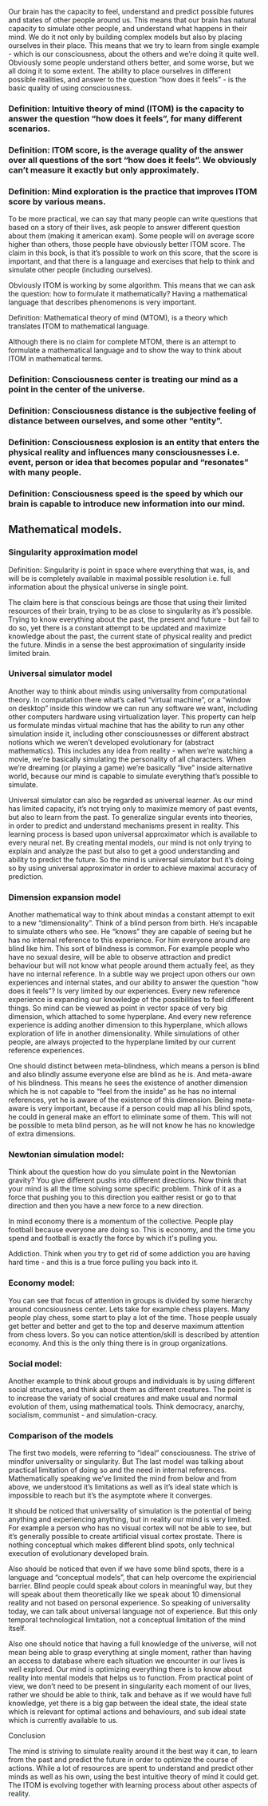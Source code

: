 Our brain has the capacity to feel, understand and predict possible futures and states of other people around us. This means that our brain has natural capacity to simulate other people, and understand what happens in their mind. We do it not only by building complex models but also by placing ourselves in their place. This means that we try to learn from single example - which is our consciousness, about the others and we’re doing it quite well. Obviously some people understand others better, and some worse, but we all doing it to some extent. The ability to place ourselves in different possible realities, and answer to the question “how does it feels” - is the basic quality of using consciousness. 

### Definition: Intuitive theory of mind (ITOM) is the capacity to answer the question “how does it feels”, for many different scenarios. 

### Definition: ITOM score, is the average quality of the answer over all questions of the sort “how does it feels”. We obviously can’t measure it exactly but only approximately. 

### Definition: Mind exploration is the practice that improves ITOM score by various means. 

To be more practical, we can say that many people can write questions that based on a story of their lives, ask people to answer different question about them (making it american exam). Some people will on average score higher than others, those people have obviously better ITOM score. The claim in this book, is that it’s possible to work on this score, that the score is important, and that there is a language and exercises that help to think and simulate other people (including ourselves). 

Obviously ITOM is working by some algorithm. This means that we can ask the question: how to formulate it mathematically? Having a mathematical language that describes phenomenons is very important. 

Definition: Mathematical theory of mind (MTOM), is a theory which translates ITOM to mathematical language. 

Although there is no claim for complete MTOM, there is an attempt to formulate a mathematical language and to show the way to think about ITOM in mathematical terms. 

### Definition: Consciousness center is treating our mind as a point in the center of the universe. 

### Definition: Consciousness distance is the subjective feeling of distance between ourselves, and some other “entity”. 

### Definition: Consciousness explosion is an entity that enters the physical reality and influences many consciousnesses i.e. event, person or idea that becomes popular and “resonates” with many people. 

### Definition: Consciousness speed is the speed by which our brain is capable to introduce new information into our mind. 

## Mathematical models. 

### Singularity approximation model
Definition: Singularity is point in space where everything that was, is, and will be is completely available in maximal possible resolution i.e. full information about the physical universe in single point. 

The claim here is that conscious beings are those that using their limited resources of their brain, trying to be as close to singularity as it’s possible. Trying to know everything about the past, the present and future - but fail to do so, yet there is a constant attempt to be updated and maximize knowledge about the past, the current state of physical reality and predict the future. Mindis in a sense the best approximation of singularity inside limited brain. 

### Universal simulator model
Another way to think about mindis using universality from computational theory. In computation there what’s called “virtual machine”, or a “window on desktop” inside this window we can run any software we want, including other computers hardware using virtualization layer. This property can help us formulate mindas virtual machine that has the ability to run any other simulation inside it, including other consciousnesses or different abstract notions which we weren’t developed evolutionary for (abstract mathematics). This includes any idea from reality - when we’re watching a movie, we’re basically simulating the personality of all characters. When we’re dreaming (or playing a game) we’re basically “live” inside alternative world, because our mind is capable to simulate everything that’s possible to simulate. 

Universal simulator can also be regarded as universal learner. As our mind has limited capacity, it’s not trying only to maximize memory of past events, but also to learn from the past. To generalize singular events into theories, in order to predict and understand mechanisms present in reality. This learning process is based upon universal approximator which is available to every neural net. By creating mental models, our mind is not only trying to explain and analyze the past but also to get a good understanding and ability to predict the future. So the mind is universal simulator but it’s doing so by using universal approximator in order to achieve maximal accuracy of prediction. 

### Dimension expansion model
Another mathematical way to think about mindas a constant attempt to exit to a new “dimensionality”. Think of a blind person from birth. He’s incapable to simulate others who see. He “knows” they are capable of seeing but he has no internal reference to this experience. For him everyone around are blind like him. This sort of blindness is common. For example people who have no sexual desire, will be able to observe attraction and predict behaviour but will not know what people around them actually feel, as they have no internal reference. In a subtle way we project upon others our own experiences and internal states, and our ability to answer the question “how does it feels”? Is very limited by our experiences. Every new reference experience is expanding our knowledge of the possibilities to feel different things. So mind can be viewed as point in vector space of very big dimension, which attached to some hyperplane. And every new reference experience is adding another dimension to this hyperplane, which allows exploration of life in another dimensionality. While simulations of other people, are always projected to the hyperplane limited by our current reference experiences. 

One should distinct between meta-blindness, which means a person is blind and also blindly assume everyone else are blind as he is. And meta-aware of his blindness. This means he sees the existence of another dimension which he is not capable to “feel from the inside” as he has no internal references, yet he is aware of the existence of this dimension. Being meta-aware is very important, because if a person could map all his blind spots, he could in general make an effort to eliminate some of them. This will not be possible to meta blind person, as he will not know he has no knowledge of extra dimensions. 

### Newtonian simulation model:
Think about the question how do you simulate point in the Newtonian gravity? You give different pushs into different directions. Now think that your mind is all the time solving some specific problem. Think of it as a force that pushing you to this direction you eaither resist or go to that direction and then you have a new force to a new direction. 

In mind economy there is a momentum of the collective. People play football because everyone are doing so. This is economy, and the time you spend and football is exactly the force by which it's pulling you. 

Addiction. Think when you try to get rid of some addiction you are having hard time - and this is a true force pulling you back into it. 

### Economy model:

You can see that focus of attention in groups is divided by some hierarchy around concsiousness center. Lets take for example chess players. Many people play chess, some start to play a lot of the time. Those people usualy get better and better and get to the top and deserve maximum attention from chess lovers. So you can notice attention/skill is described by attention economy. And this is the only thing there is in group organizations. 

### Social model:

Another example to think about groups and individuals is by using different social structures, and think about them as different creatures. The point is to increase the variaty of social creatures and make usual and normal evolution of them, using mathematical tools. Think democracy, anarchy, socialism, communist - and simulation-cracy. 

### Comparison of the models
The first two models, were referring to “ideal” consciousness. The strive of mindfor universality or singularity. But The last model was talking about practical limitation of doing so and the need in internal references. Mathematically speaking we’ve limited the mind from below and from above, we understood it’s limitations as well as it’s ideal state which is impossible to reach but it’s the asymptote where it converges. 

It should be noticed that universality of simulation is the potential of being anything and experiencing anything, but in reality our mind is very limited. For example a person who has no visual cortex will not be able to see, but it’s generally possible to create artificial visual cortex prostate. There is nothing conceptual which makes different blind spots, only technical execution of evolutionary developed brain. 

Also should be noticed that even if we have some blind spots, there is a language and “conceptual models”, that can help overcome the expiriencial barrier. Blind people could speak about colors in meaningful way, but they will speak about them theoretically like we speak about 10 dimensional reality and not based on personal experience. So speaking of universality today, we can talk about universal language not of experience. But this only temporal technological limitation, not a conceptual limitation of the mind itself. 

Also one should notice that having a full knowledge of the universe, will not mean being able to grasp everything at single moment, rather than having an access to database where each situation we encounter in our lives is well explored. Our mind is optimizing everything there is to know about reality into mental models that helps us to function. From practical point of view, we don’t need to be present in singularity each moment of our lives, rather we should be able to think, talk and behave as if we would have full knowledge, yet there is a big gap between the ideal state, the ideal state which is relevant for optimal actions and behaviours, and sub ideal state which is currently available to us. 

Conclusion 

The mind is striving to simulate reality around it the best way it can, to learn from the past and predict the future in order to optimize the course of actions. While a lot of resources are spent to understand and predict other minds as well as his own, using the best intuitive theory of mind it could get. The ITOM is evolving together with learning process about other aspects of reality.
